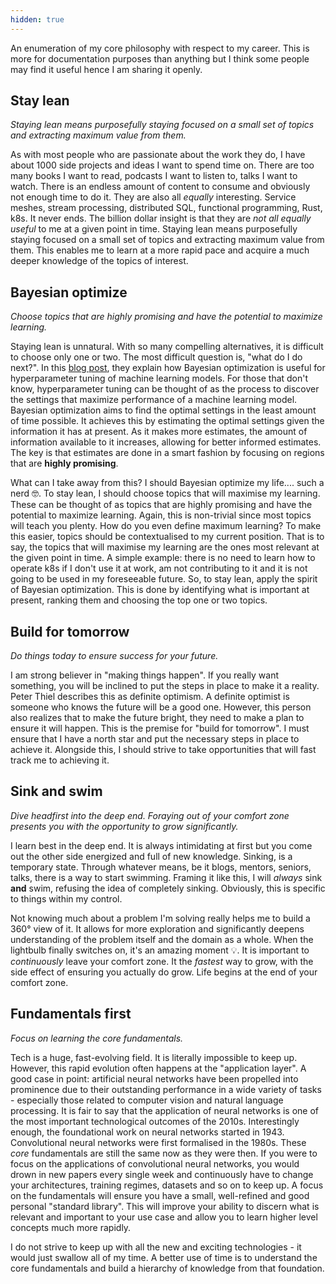 ```yaml
---
hidden: true
---
```


An enumeration of my core philosophy with respect to my career. This is more for documentation purposes than anything but I think some people may find it useful hence I am sharing it openly.

## Stay lean

*Staying lean means purposefully staying focused on a small set of topics and extracting maximum value from them.*

As with most people who are passionate about the work they do, I have about 1000 side projects and ideas I want to spend time on. There are too many books I want to read, podcasts I want to listen to, talks I want to watch. There is an endless amount of content to consume and obviously not enough time to do it. They are also all *equally* interesting. Service meshes, stream processing, distributed SQL, functional programming, Rust, k8s. It never ends. The billion dollar insight is that they are *not all equally useful* to me at a given point in time. Staying lean means purposefully staying focused on a small set of topics and extracting maximum value from them. This enables me to learn at a more rapid pace and acquire a much deeper knowledge of the topics of interest.

## Bayesian optimize

*Choose topics that are highly promising and have the potential to maximize learning.*

Staying lean is unnatural. With so many compelling alternatives, it is difficult to choose only one or two. The most difficult question is, "what do I do next?". In this [blog post](https://distill.pub/2020/bayesian-optimization/), they explain how Bayesian optimization is useful for hyperparameter tuning of machine learning models. For those that don't know, hyperparameter tuning can be thought of as the process to discover the settings that maximize performance of a machine learning model. Bayesian optimization aims to find the optimal settings in the least amount of time possible. It achieves this by estimating the optimal settings given the information it has at present. As it makes more estimates, the amount of information available to it increases, allowing for better informed estimates. The key is that estimates are done in a smart fashion by focusing on regions that are **highly promising**.

What can I take away from this? I should Bayesian optimize my life.... such a nerd 🤓. To stay lean, I should choose topics that will maximise my learning. These can be thought of as topics that are highly promising and have the potential to maximize learning. Again, this is non-trivial since most topics will teach you plenty. How do you even define maximum learning? To make this easier, topics should be contextualised to my current position. That is to say, the topics that will maximise my learning are the ones most relevant at the given point in time. A simple example: there is no need to learn how to operate k8s if I don't use it at work, am not contributing to it and it is not going to be used in my foreseeable future. So, to stay lean, apply the spirit of Bayesian optimization. This is done by identifying what is important at present, ranking them and choosing the top one or two topics.

## Build for tomorrow

*Do things today to ensure success for your future.*

I am strong believer in "making things happen". If you really want something, you will be inclined to put the steps in place to make it a reality. Peter Thiel describes this as definite optimism. A definite optimist is someone who knows the future will be a good one. However, this person also realizes that to make the future bright, they need to make a plan to ensure it will happen. This is the premise for "build for tomorrow". I must ensure that I have a north star and put the necessary steps in place to achieve it. Alongside this, I should strive to take opportunities that will fast track me to achieving it.

## Sink and swim

*Dive headfirst into the deep end. Foraying out of your comfort zone presents you with the opportunity to grow significantly.*

I learn best in the deep end. It is always intimidating at first but you come out the other side energized and full of new knowledge. Sinking, is a temporary state. Through whatever means, be it blogs, mentors, seniors, talks, there is a way to start swimming. Framing it like this, I will *always* sink **and** swim, refusing the idea of completely sinking. Obviously, this is specific to things within my control.

Not knowing much about a problem I'm solving really helps me to build a 360° view of it. It allows for more exploration and significantly deepens understanding of the problem itself and the domain as a whole. When the lightbulb finally switches on, it's an amazing moment 💡. It is important to *continuously* leave your comfort zone. It the *fastest* way to grow, with the side effect of ensuring you actually do grow. Life begins at the end of your comfort zone.

## Fundamentals first

*Focus on learning the core fundamentals.*

Tech is a huge, fast-evolving field. It is literally impossible to keep up. However, this rapid evolution often happens at the "application layer". A good case in point: artificial neural networks have been propelled into prominence due to their outstanding performance in a wide variety of tasks - especially those related to computer vision and natural language processing. It is fair to say that the application of neural networks is one of the most important technological outcomes of the 2010s. Interestingly enough, the foundational work on neural networks started in 1943. Convolutional neural networks were first formalised in the 1980s. These *core* fundamentals are still the same now as they were then. If you were to focus on the applications of convolutional neural networks, you would drown in new papers every single week and continuously have to change your architectures, training regimes, datasets and so on to keep up. A focus on the fundamentals will ensure you have a small, well-refined and good personal "standard library". This will improve your ability to discern what is relevant and important to your use case and allow you to learn higher level concepts much more rapidly.

I do not strive to keep up with all the new and exciting technologies - it would just swallow all of my time. A better use of time is to understand the core fundamentals and build a hierarchy of knowledge from that foundation.
